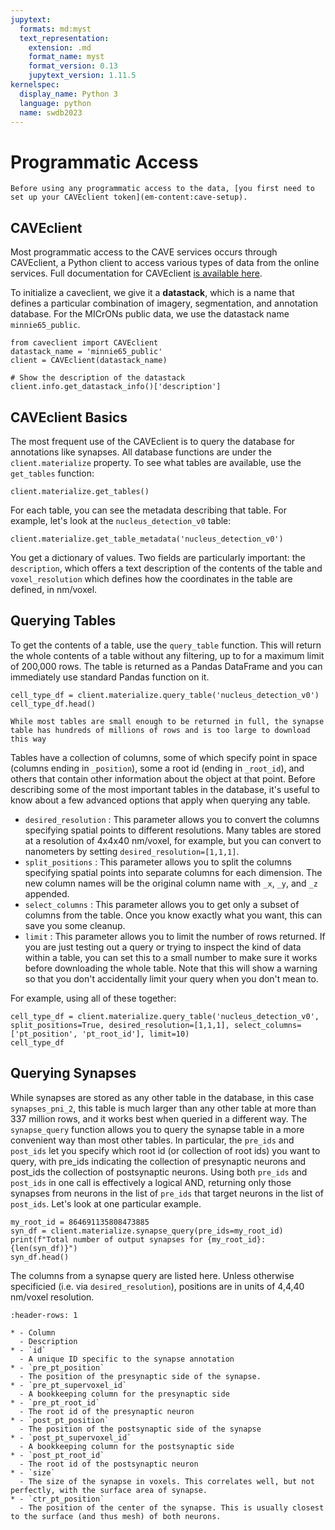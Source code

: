 ```yaml
---
jupytext:
  formats: md:myst
  text_representation:
    extension: .md
    format_name: myst
    format_version: 0.13
    jupytext_version: 1.11.5
kernelspec:
  display_name: Python 3
  language: python
  name: swdb2023
---
```


# Programmatic Access

```{important}
Before using any programmatic access to the data, [you first need to set up your CAVEclient token](em-content:cave-setup).
```

## CAVEclient

Most programmatic access to the CAVE services occurs through CAVEclient, a Python client to access various types of data from the online services.
Full documentation for CAVEclient [is available here](http://caveclient.readthedocs.io).

To initialize a caveclient, we give it a **datastack**, which is a name that defines a particular combination of imagery, segmentation, and annotation database.
For the MICrONs public data, we use the datastack name `minnie65_public`.

```{code-cell}
from caveclient import CAVEclient
datastack_name = 'minnie65_public'
client = CAVEclient(datastack_name)

# Show the description of the datastack
client.info.get_datastack_info()['description']
```

## CAVEclient Basics 

The most frequent use of the CAVEclient is to query the database for annotations like synapses.
All database functions are under the `client.materialize` property.
To see what tables are available, use the `get_tables` function:

```{code-cell}
client.materialize.get_tables()
```

For each table, you can see the metadata describing that table.
For example, let's look at the `nucleus_detection_v0` table:

```{code-cell}
client.materialize.get_table_metadata('nucleus_detection_v0')
```

You get a dictionary of values. Two fields are particularly important: the `description`, which offers a text description of the contents of the table and `voxel_resolution` which defines how the coordinates in the table are defined, in nm/voxel.

## Querying Tables

To get the contents of a table, use the `query_table` function.
This will return the whole contents of a table without any filtering, up to for a maximum limit of 200,000 rows.
The table is returned as a Pandas DataFrame and you can immediately use standard Pandas function on it.

```{code-cell}
cell_type_df = client.materialize.query_table('nucleus_detection_v0')
cell_type_df.head()
```

```{important}
While most tables are small enough to be returned in full, the synapse table has hundreds of millions of rows and is too large to download this way
```

Tables have a collection of columns, some of which specify point in space (columns ending in `_position`), some a root id (ending in `_root_id`), and others that contain other information about the object at that point.
Before describing some of the most important tables in the database, it's useful to know about a few advanced options that apply when querying any table.

* `desired_resolution` : This parameter allows you to convert the columns specifying spatial points to different resolutions.
Many tables are stored at a resolution of 4x4x40 nm/voxel, for example, but you can convert to nanometers by setting `desired_resolution=[1,1,1]`.
* `split_positions` : This parameter allows you to split the columns specifying spatial points into separate columns for each dimension.
The new column names will be the original column name with `_x`, `_y`, and `_z` appended.
* `select_columns` : This parameter allows you to get only a subset of columns from the table.
Once you know exactly what you want, this can save you some cleanup.
* `limit` : This parameter allows you to limit the number of rows returned.
If you are just testing out a query or trying to inspect the kind of data within a table, you can set this to a small number to make sure it works before downloading the whole table.
Note that this will show a warning so that you don't accidentally limit your query when you don't mean to.

For example, using all of these together:
```{code-cell}
cell_type_df = client.materialize.query_table('nucleus_detection_v0', split_positions=True, desired_resolution=[1,1,1], select_columns=['pt_position', 'pt_root_id'], limit=10)
cell_type_df
```

## Querying Synapses

While synapses are stored as any other table in the database, in this case `synapses_pni_2`, this table is much larger than any other table at more than 337 million rows, and it works best when queried in a different way.
The `synapse_query` function allows you to query the synapse table in a more convenient way than most other tables.
In particular, the `pre_ids` and `post_ids` let you specify which root id (or collection of root ids) you want to query, with pre_ids indicating the collection of presynaptic neurons and post_ids the collection of postsynaptic neurons.
Using both `pre_ids` and `post_ids` in one call is effectively a logical AND, returning only those synapses from neurons in the list of `pre_ids` that target neurons in the list of `post_ids`.
Let's look at one particular example.
  
  ```{code-cell}
my_root_id = 864691135808473885
syn_df = client.materialize.synapse_query(pre_ids=my_root_id)
print(f"Total number of output synapses for {my_root_id}: {len(syn_df)}")
syn_df.head()
```

The columns from a synapse query are listed here.
Unless otherwise specificied (i.e. via `desired_resolution`), positions are in units of 4,4,40 nm/voxel resolution.
```{list-table}
:header-rows: 1

* - Column
  - Description
* - `id`
  - A unique ID specific to the synapse annotation
* - `pre_pt_position`
  - The position of the presynaptic side of the synapse. 
* - `pre_pt_supervoxel_id`
  - A bookkeeping column for the presynaptic side
* - `pre_pt_root_id`
  - The root id of the presynaptic neuron
* - `post_pt_position`
  - The position of the postsynaptic side of the synapse
* - `post_pt_supervoxel_id`
  - A bookkeeping column for the postsynaptic side
* - `post_pt_root_id`
  - The root id of the postsynaptic neuron
* - `size`
  - The size of the synapse in voxels. This correlates well, but not perfectly, with the surface area of synapse.
* - `ctr_pt_position`
  - The position of the center of the synapse. This is usually closest to the surface (and thus mesh) of both neurons.




```
